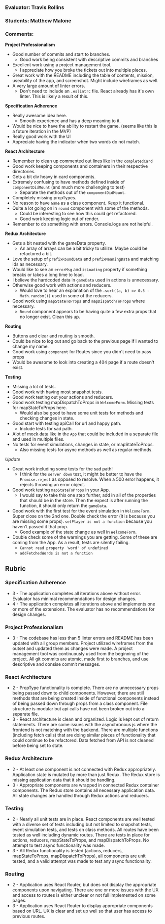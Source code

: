 ### Evaluator: Travis Rollins
### Students: Matthew Malone
### Comments:

**Project Professionalism**
* Good number of commits and start to branches.
  * Good work being consistent with descriptive commits and branches
* Excellent work using a project management tool.
  * I appreciate how you broke the tickets out into multiple pieces.
* Great work with the README including the table of contents, mission, useability of the app, and screenshot.  Might include wireframes as well.
* A very large amount of linter errors.
  * Don't need to include an `.eslintrc` file.  React already has it's own linter.  This is likely a result of this.

**Specification Adherence**
* Really awesome idea here.
  * Smooth experience and has a deep meaning to it.
* Would be nice to have the ability to restart the game. (seems like this is a future iteration in the MVP)
* Really good work with the UI
* Appreciate having the indicator when two words do not match.

**React Architecture**
* Remember to clean up commented out lines like in the `completedCard`
* Good work keeping components and containers in their respective directories.
* Gets a bit div heavy in card components.
* Extremely confusing to have methods defined inside of `componentDidMount` (and much more challenging to test)
  * Separate the methods out of the `componentDidMount`.
* Completely missing propTypes.
* No reason to have `Game` as a class component.  Keep it functional.
* Quite a lot going on in `round` component with some of the methods.
  * Could be interesting to see how this could get refactored.
  * Good work keeping logic out of render.
* Remember to do something with errors.  Console.logs are not helpful.

**Redux Architecture**
* Gets a bit nested with the gameData property.
  * An array of arrays can be a bit tricky to utilize.  Maybe could be refactored a bit.
* Love the setup of `prefixRoundData` and `prefixMeaningData` and matching ids as necessary.
* Would like to see an `errorMsg` and `isLoading` property if something breaks or takes a long time to load.
* I believe the hardcoded data in `gameData` used in actions is unnecessary.
* Otherwise good work with actions and reducers.
  * Would love to hear an explanation of the `.sort((a, b) => 0.5 - Math.random())` used in some of the reducers.
* Good work using `mapStateToProps` and `mapDispatchToProps` where necessary.
  * `Round` component appears to be having quite a few extra props that no longer exist.  Clean this up.

**Routing**
* Buttons and clear and routing is smooth.  
* Could be nice to log out and go back to the previous page if I wanted to change my name.
* Good work using `component` for Routes since you didn't need to pass props
* Would be awesome to look into creating a 404 page if a route doesn't exist.

**Testing**
* Missing a lot of tests.
* Good work with having most snapshot tests.
* Good work testing out your actions and reducers.
* Good work testing mapDispatchToProps in `WelcomeForm`.  Missing tests for mapStateToProps here.
  * Would also be good to have some unit tests for methods and checking changes in state.
* Good start with testing apiCall for url and happy path.
  * Include tests for sad path.
* Alot of mock data like in the `App` that could be included in a separate file and used in multiple files.
* No tests for event simulations, changes in state, or mapStateToProps.
  * Also missing tests for async methods as well as regular methods.

*Update*
* Great work including some tests for the sad path!
  * I think for the `server down` test, it might be better to have the `Promise.reject` as opposed to resolve.  When a 500 error happens, it rejects throwing an error object.
* Good work testing `mapStateToProps` in your App.
  * I would say to take this one step further, add in all of the properties that should be in the store.  Then the expect is after running the function, it should only return the `gameData`.
* Good work with the first test for the event simulation in `WelcomeForm`.  Super close on the 2nd one.  Double check the error (it is because you are missing some props).  `setPlayer is not a function` because you haven't passed it that prop.
  * Good example of the state change as well in `WelcomeForm`.
* Double check some of the warnings you are getting.  Some of these are coming from the App.  As a result, tests are silently failing.
  * `Cannot read property 'word' of undefined`
  * `addFetchedWords is not a function`

## Rubric 

### Specification Adherence

* 3 - The application completes all iterations above without error. Evaluator has minimal recommendations for design changes.
* 4 - The application completes all iterations above and implements one or more of the extensions.  The evaluator has no recommendations for design changes.

### Project Professionalism

* 3 - The codebase has less than 5 linter errors and README has been updated with all group members. Project utilized wireframes from the outset and updated them as changes were made. A project management tool was continuously used from the beginning of the project.  All git commits are atomic, made first to branches, and use descriptive and consise commit messages. 

### React Architecture

* 2 - PropType functionality is complete.  There are no unnecessary props being passed down to child components.  However, there are still methods that are being created inside of functional components instead of being passed down through props from a class component.  File structure is modular but api calls have not been broken out into a separate file.  
* 3 - React architecture is clean and organized.  Logic is kept out of return statements.  There are some issues with the asynchronous js where the frontend is not matching with the backend.  There are multiple functions (including fetch calls) that are doing similar pieces of functionality that could continue to be refactored. Data fetched from API is not cleaned before being set to state.

### Redux Architecture

* 2 - At least one component is not connected with Redux appropriately. Application state is mutated by more than just Redux. The Redux store is missing application data that it should be handling.
* 3 - Appropriate components are wrapped in connected Redux container components. The Redux store contains all necessary application data. All state changes are handled through Redux actions and reducers.

### Testing

* 2 - Nearly all unit tests are in place. React components are well tested with a diverse set of tests including but not limited to snapshot tests, event simulation tests, and tests on class methods.  All routes have been tested as well including dynamic routes.  There are tests in place for actions, reducers, mapStateToProps, and mapDispatchToProps.  No attempt to test async functionality was made.
* 3 - All Redux functionality is tested (actions, reducers, mapStateToProps, mapDispatchToProps), all components are unit tested, and a valid attempt was made to test any async functionality.

### Routing

* 2 - Application uses React Router, but does not display the appropriate components upon navigating.  There are one or more issues with the UX and access to routes is either unclear or not full implemented on some pages.
* 3 - Application uses React Router to display appropriate components based on URL.  UX is clear and set up well so that user has access to previous routes.
